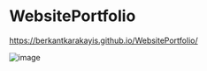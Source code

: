# WebsitePortfolio
https://berkantkarakayis.github.io/WebsitePortfolio/

![image](https://github.com/berkantkarakayis/WebsitePortfolio/assets/102322084/619996d1-253f-4e76-a729-ced0b06c1768)
